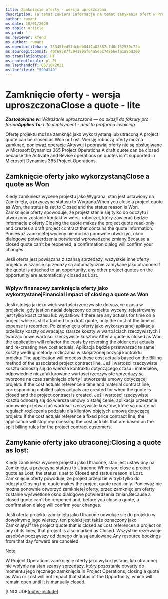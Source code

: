 ```yaml
---
title: Zamknięcie oferty - wersja uproszczona
description: Ta temat zawiera informacje na temat zamykania ofert w Project Operations.
author: rumant
ms.date: 10/01/2020
ms.topic: article
ms.prod: ''
ms.reviewer: kfend
ms.author: rumant
ms.openlocfilehash: 75345fed57dcbdb84f2a82587c7d0c152530c72b
ms.sourcegitcommit: 40f68387f594180af64a5e5c748b6efa188bd300
ms.translationtype: HT
ms.contentlocale: pl-PL
ms.lasthandoff: 05/10/2021
ms.locfileid: "5994149"
---
```

# <a name="close-a-quote---lite"></a><span data-ttu-id="98ebd-103">Zamknięcie oferty - wersja uproszczona</span><span class="sxs-lookup"><span data-stu-id="98ebd-103">Close a quote - lite</span></span>

<span data-ttu-id="98ebd-104">_**Zastosowane w:** Wdrażanie uproszczone — od okazji do faktury pro forma_</span><span class="sxs-lookup"><span data-stu-id="98ebd-104">_**Applies To:** Lite deployment - deal to proforma invoicing_</span></span>

<span data-ttu-id="98ebd-105">Ofertę projektu można zamknąć jako wykorzystaną lub utraconą.</span><span class="sxs-lookup"><span data-stu-id="98ebd-105">A project quote can be closed as Won or Lost.</span></span> <span data-ttu-id="98ebd-106">Wersję roboczą oferty można zamknąć, ponieważ operacje Aktywuj i poprawiaj oferty nie są obsługiwane w Microsoft Dynamics 365 Project Operations.</span><span class="sxs-lookup"><span data-stu-id="98ebd-106">A draft quote can be closed because the Activate and Revise operations on quotes isn't supported in Microsoft Dynamics 365 Project Operations.</span></span>

## <a name="close-a-quote-as-won"></a><span data-ttu-id="98ebd-107">Zamknięcie oferty jako wykorzystaną</span><span class="sxs-lookup"><span data-stu-id="98ebd-107">Close a quote as Won</span></span>

<span data-ttu-id="98ebd-108">Kiedy zamkniesz wycenę projektu jako Wygrana, stan jest ustawiony na Zamknięty, a przyczyna statusu to Wygrana.</span><span class="sxs-lookup"><span data-stu-id="98ebd-108">When you close a project quote as Won, the status is set to Closed and the status reason is Won.</span></span> <span data-ttu-id="98ebd-109">Zamknięcie oferty spowoduje, że projekt stanie się tylko do odczytu i utworzony zostanie kontakt w wersji roboczej, który zawierać będzie informacje z oferty.</span><span class="sxs-lookup"><span data-stu-id="98ebd-109">Closing the quote makes the project quote read-only and creates a draft project contract that contains the quote information.</span></span> <span data-ttu-id="98ebd-110">Ponieważ zamkniętej wyceny nie można ponownie otworzyć, okno dialogowe potwierdzenia potwierdzi wprowadzone zmiany.</span><span class="sxs-lookup"><span data-stu-id="98ebd-110">Because a closed quote can't be reopened, a confirmation dialog will confirm your changes.</span></span>

<span data-ttu-id="98ebd-111">Jeśli oferta jest powiązana z szansą sprzedaży, wszystkie inne oferty projektu w szansie sprzedaży są automatycznie zamykane jako utracone.</span><span class="sxs-lookup"><span data-stu-id="98ebd-111">If the quote is attached to an opportunity, any other project quotes on the opportunity are automatically closed as Lost.</span></span>

### <a name="financial-impact-of-closing-a-quote-as-won"></a><span data-ttu-id="98ebd-112">Wpływ finansowy zamknięcia oferty jako wykorzystanej</span><span class="sxs-lookup"><span data-stu-id="98ebd-112">Financial impact of closing a quote as Won</span></span>

<span data-ttu-id="98ebd-113">Jeśli istnieją jakiekolwiek wartości rzeczywiste dotyczące czasu w projekcie, gdy jest on nadal dołączony do projektu wyceny, rejestrowany jest tylko koszt czasu lub wydatków.</span><span class="sxs-lookup"><span data-stu-id="98ebd-113">If there are any actuals for time on a project while is still attached to a draft quote, only the cost of the time or expense is recorded.</span></span> <span data-ttu-id="98ebd-114">Po zamknięciu oferty jako wykorzystanej aplikacja przeliczy koszty odwracając starsze koszty w wartościach rzeczywistych i tworząc nowe wartości rzeczywiste kosztów.</span><span class="sxs-lookup"><span data-stu-id="98ebd-114">After a quote is closed as Won, the application will refactor the costs by reversing the older cost actuals and re-creating new cost actuals.</span></span> <span data-ttu-id="98ebd-115">Aplikacja będzie przetwarzać te same koszty według metody rozliczania w skojarzonej pozycji kontraktu projektu.</span><span class="sxs-lookup"><span data-stu-id="98ebd-115">The application will process these cost actuals based on the Billing method of the associated project contract line.</span></span> <span data-ttu-id="98ebd-116">Jeśli wartości rzeczywiste kosztu odnoszą się do wiersza kontraktu dotyczącego czasu i materiałów, odpowiednie niezafakturowane wartości rzeczywiste sprzedaży są tworzone na czas zamknięcia oferty i utworzenia umowy dotyczącej projektu.</span><span class="sxs-lookup"><span data-stu-id="98ebd-116">If the cost actuals reference a time and material contract line, corresponding unbilled sales actuals are created for when the quote is closed and the project contract is created.</span></span> <span data-ttu-id="98ebd-117">Jeśli wartości rzeczywiste kosztu odnoszą się do wiersza umowy o stałej cenie, aplikacja przestanie ponownie przetwarzać wartości rzeczywiste kosztów, które są oparte na regułach rozliczenia podziału dla klientów objętych umową dotyczącą projektu.</span><span class="sxs-lookup"><span data-stu-id="98ebd-117">If the cost actuals reference a fixed price contract line, the application will stop reprocessing the cost actuals that are based on the split billing rules for the project contract customers.</span></span>

## <a name="closing-a-quote-as-lost"></a><span data-ttu-id="98ebd-118">Zamykanie oferty jako utraconej:</span><span class="sxs-lookup"><span data-stu-id="98ebd-118">Closing a quote as lost:</span></span>

<span data-ttu-id="98ebd-119">Kiedy zamkniesz wycenę projektu jako Utracone, stan jest ustawiony na Zamknięty, a przyczyna statusu to Utracone.</span><span class="sxs-lookup"><span data-stu-id="98ebd-119">When you close a project quote as Lost, the status is set to Closed and status reason is Lost.</span></span> <span data-ttu-id="98ebd-120">Zamknięcie oferty powoduje, że projekt przejdzie w tryb tylko do odczytu.</span><span class="sxs-lookup"><span data-stu-id="98ebd-120">Closing the quote makes the project quote read-only.</span></span> <span data-ttu-id="98ebd-121">Ponieważ nie można ponownie otworzyć zamkniętej oferty, przed zamknięciem oferty zostanie wyświetlone okno dialogowe potwierdzenia zmian.</span><span class="sxs-lookup"><span data-stu-id="98ebd-121">Because a closed quote can't be reopened and, before you close a quote, a confirmation dialog will confirm your changes.</span></span>

<span data-ttu-id="98ebd-122">Jeśli oferta projektu zamknięta jako Utracone odwołuje się do projektu w dowolnym z jego wierszy, ten projekt jest także oznaczony jako Zamknięty.</span><span class="sxs-lookup"><span data-stu-id="98ebd-122">If the project quote that is closed as Lost references a project on any of its lines, that project is also marked as Closed.</span></span> <span data-ttu-id="98ebd-123">Wszystkie rezerwacje zasobów począwszy od danego dnia są anulowane.</span><span class="sxs-lookup"><span data-stu-id="98ebd-123">Any resource bookings from that day forward are canceled.</span></span>

> [!NOTE]
> <span data-ttu-id="98ebd-124">W Project Operations zamknięcie oferty jako wykorzystanej lub utraconej nie wpłynie na stan szansy sprzedaży, który pozostanie otwarty do momentu jego ręcznego zamknięcia.</span><span class="sxs-lookup"><span data-stu-id="98ebd-124">In Project Operations, closing a quote as Won or Lost will not impact that status of the Opportunity, which will remain open until it is manually closed.</span></span>


[!INCLUDE[footer-include](../../includes/footer-banner.md)]